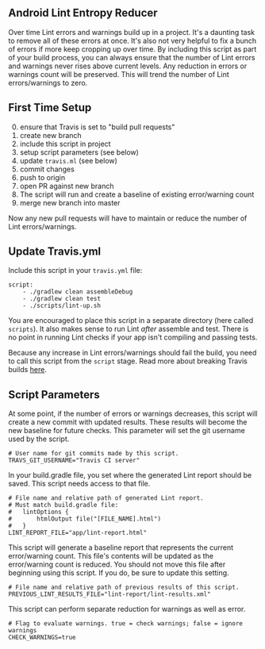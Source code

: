 Android Lint Entropy Reducer
-----

Over time Lint errors and warnings build up in a project. It's a daunting task to remove all of these errors at once. It's also not very helpful to fix a bunch of errors if more keep cropping up over time. By including this script as part of your build process, you can always ensure that the number of Lint errors and warnings never rises above current levels. Any reduction in errors or warnings count will be preserved. This will trend the number of Lint errors/warnings to zero.




First Time Setup
----
0. ensure that Travis is set to "build pull requests"
1. create new branch
2. include this script in project
3. setup script parameters (see below)
3. update `travis.ml` (see below)
4. commit changes
5. push to origin
6. open PR against new branch
7. The script will run and create a baseline of existing error/warning count
8. merge new branch into master

Now any new pull requests will have to maintain or reduce the number of Lint errors/warnings.


Update Travis.yml
----

Include this script in your `travis.yml` file:

```
script:
    - ./gradlew clean assembleDebug
    - ./gradlew clean test
    - ./scripts/lint-up.sh
```

You are encouraged to place this script in a separate directory (here called `scripts`). It also makes sense to run Lint *after* assemble and test. There is no point in running Lint checks if your app isn't compiling and passing tests.

Because any increase in Lint errors/warnings should fail the build, you need to call this script from the `script` stage. Read more about breaking Travis builds [here](http://docs.travis-ci.com/user/customizing-the-build/#Breaking-the-Build).

Script Parameters
-----

At some point, if the number of errors or warnings decreases, this script will create a new commit with updated results. These results will become the new baseline for future checks. This parameter will set the git username used by the script.


```
# User name for git commits made by this script.
TRAVS_GIT_USERNAME="Travis CI server"
```

In your build.gradle file, you set where the generated Lint report should be saved. This script needs access to that file.


```
# File name and relative path of generated Lint report. 
# Must match build.gradle file:
#   lintOptions {
#       htmlOutput file("[FILE_NAME].html")
#   }
LINT_REPORT_FILE="app/lint-report.html"
```

This script will generate a baseline report that represents the current error/warning count. This file's contents will be updated as the error/warning count is reduced. You should not move this file after beginning using this script. If you do, be sure to update this setting.

```
# File name and relative path of previous results of this script.
PREVIOUS_LINT_RESULTS_FILE="lint-report/lint-results.xml"
```

This script can perform separate reduction for warnings as well as error.


```
# Flag to evaluate warnings. true = check warnings; false = ignore warnings
CHECK_WARNINGS=true
```